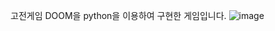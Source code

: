 고전게임 DOOM을 python을 이용하여 구현한 게임입니다.
![image](https://github.com/zoown12/3d-game-project/assets/96428476/66e423e0-4061-486d-a209-5c167b166db9)
